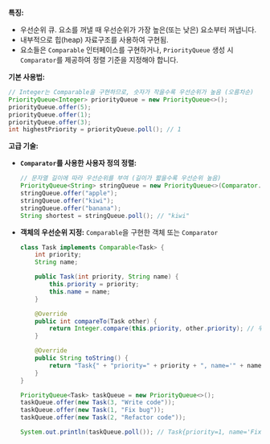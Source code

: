 **특징:**

- 우선순위 큐. 요소를 꺼낼 때 우선순위가 가장 높은(또는 낮은) 요소부터 꺼냅니다.
- 내부적으로 힙(heap) 자료구조를 사용하여 구현됨.
- 요소들은 `Comparable` 인터페이스를 구현하거나, `PriorityQueue` 생성 시 `Comparator`를 제공하여 정렬 기준을 지정해야 합니다.

**기본 사용법:**

```java
// Integer는 Comparable을 구현하므로, 숫자가 작을수록 우선순위가 높음 (오름차순)
PriorityQueue<Integer> priorityQueue = new PriorityQueue<>();
priorityQueue.offer(5);
priorityQueue.offer(1);
priorityQueue.offer(3);
int highestPriority = priorityQueue.poll(); // 1
```

**고급 기술:**

- **`Comparator`를 사용한 사용자 정의 정렬:**
    
    ```java
    // 문자열 길이에 따라 우선순위를 부여 (길이가 짧을수록 우선순위 높음)
    PriorityQueue<String> stringQueue = new PriorityQueue<>(Comparator.comparingInt(String::length));
    stringQueue.offer("apple");
    stringQueue.offer("kiwi");
    stringQueue.offer("banana");
    String shortest = stringQueue.poll(); // "kiwi"
    ```
    
- **객체의 우선순위 지정:** `Comparable`을 구현한 객체 또는 `Comparator`
    
    ```java
    class Task implements Comparable<Task> {
        int priority;
        String name;
    
        public Task(int priority, String name) {
            this.priority = priority;
            this.name = name;
        }
    
        @Override
        public int compareTo(Task other) {
            return Integer.compare(this.priority, other.priority); // 우선순위(낮을수록 높음)
        }
    
        @Override
        public String toString() {
            return "Task{" + "priority=" + priority + ", name='" + name + '\'' + '}';
        }
    }
    
    PriorityQueue<Task> taskQueue = new PriorityQueue<>();
    taskQueue.offer(new Task(3, "Write code"));
    taskQueue.offer(new Task(1, "Fix bug"));
    taskQueue.offer(new Task(2, "Refactor code"));
    
    System.out.println(taskQueue.poll()); // Task{priority=1, name='Fix bug'}
    ```